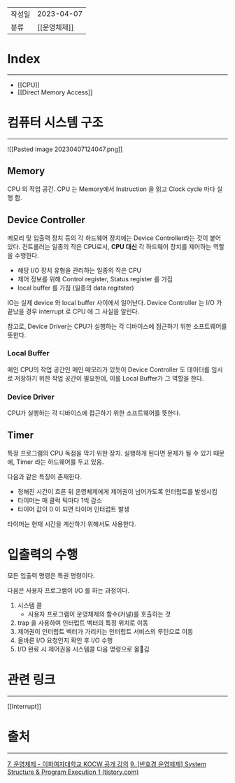 |                      |                                                                                                                                                                                                                                                                                                                                                                  |
|:---------------------|:-----------------------------------------------------------------------------------------------------------------------------------------------------------------------------------------------------------------------------------------------------------------------------------------------------------------------------------------------------------------|
|       작성일            |                                                                                                                                                                                                                                                                                                                                                     2023-04-07   |
|          분류          |     [[운영체제]]                                                                                                                                                                                                                                                                                                                                                     |     
# Index  
---  
- [[CPU]]  
- [[Direct Memory Access]]
# 컴퓨터 시스템 구조  
---

![[Pasted image 20230407124047.png]]

## Memory
CPU 의 작업 공간. CPU 는 Memory에서 Instruction 을 읽고 Clock cycle 마다 실행 함.

## Device Controller
메모리 및 입출력 장치 등의 각 하드웨어 장치에는 Device Controller라는 것이 붙어 있다. 컨트롤러는 일종의 작은 CPU로서, **CPU 대신** 각 하드웨어 장치를 제어하는 역할을 수행한다.

- 해당 I/O 장치 유형을 관리하는 일종의 작은 CPU
- 제어 정보를 위해 Control register, Status register 를 가짐
- local buffer 를 가짐 (일종의 data regitster)

IO는 실제 device 와 local buffer 사이에서 일어난다. Device Controller 는 I/O 가 끝났을 경우 interrupt 로 CPU 에 그 사실을 알린다.

참고로, Device Driver는 CPU가 실행하는 각 디바이스에 접근하기 위한 소프트웨어를 뜻한다.

### Local Buffer
메인 CPU의 작업 공간인 메인 메모리가 있듯이 Device Controller 도 데이터를 임시로 저장하기 위한 작업 공간이 필요한데, 이를 Local Buffer가 그 역할을 한다.

### Device Driver
CPU가 실행하는 각 디바이스에 접근하기 위한 소프트웨어를 뜻한다.


## Timer
특정 프로그램의 CPU 독점을 막기 위한 장치. 실행하게 된다면 문제가 될 수 있기 때문에, Timer 라는 하드웨어를 두고 있음. 

다음과 같은 특징이 존재한다.
- 정해진 시간이 흐른 뒤 운영체제에게 제어권이 넘어가도록 인터럽트를 발생시킴
- 타이머는 매 클럭 틱마다 1씩 감소
- 타이머 값이 0 이 되면 타이머 인터럽트 발생

타이머는 현재 시간을 계산하기 위해서도 사용한다.



# 입출력의 수행
모든 입출력 명령은 특권 명령이다.

다음은 사용자 프로그램이 I/O 를 하는 과정이다.
1. 시스템 콜
	- 사용자 프로그램이 운영체제의 함수(커널)를 호출하는 것
2. trap 을 사용하여 인터럽트 벡터의 특정 위치로 이동
3. 제어권이 인터럽트 벡터가 가리키는 인터럽트 서비스의 루틴으로 이동
4. 올바른 I/O 요청인지 확인 후 I/O 수행
5. I/O 완료 시 제어권을 시스템콜 다음 명령으로 옮김

# 관련 링크
---
[[Interrupt]]


# 출처
---
[7. 운영체제 - 이화여자대학교 KOCW 공개 강의](http://www.kocw.net/home/search/kemView.do?kemId=1046323)
[9. [반효경 운영체제] System Structure & Program Execution 1 (tistory.com)](https://steady-coding.tistory.com/511)